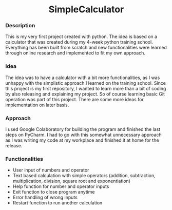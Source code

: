 <h1 align="center">SimpleCalculator</h1>

<h3>Description</h3>
This is my very first project created with python. The idea is based on a calculator that was created during my 4-week python training school. 
Everything has been built from scratch and new functionalities were learned through online research and implemented to fit my own approach.

<h3>Idea</h3>
The idea was to have a calculator with a bit more functionalities, as I was unhappy with the simplistic approach I learned on the training school.
Since this project is my first repository, I wanted to learn more than a bit of coding by also releasing and explaining my project. So of course learning basic Git operation was part of this project.
There are some more ideas for implementation on later basis.

<h3>Approach</h3>
I used Google Colaboratory for building the program and finished the last steps on PyCharm. I had to go with this somewhat unnecessary approach as I was writing my code at my workplace and finished it at home for the release.

<h3>Functionalities</h3>

- User input of numbers and operator
- Text based calculation with simple operators (addition, subtraction, multiplication, division, square root and exponentiation)
- Help function for number and operator inputs
- Exit function to close program anytime
- Error handling of wrong inputs
- Restart function to run another calculation

